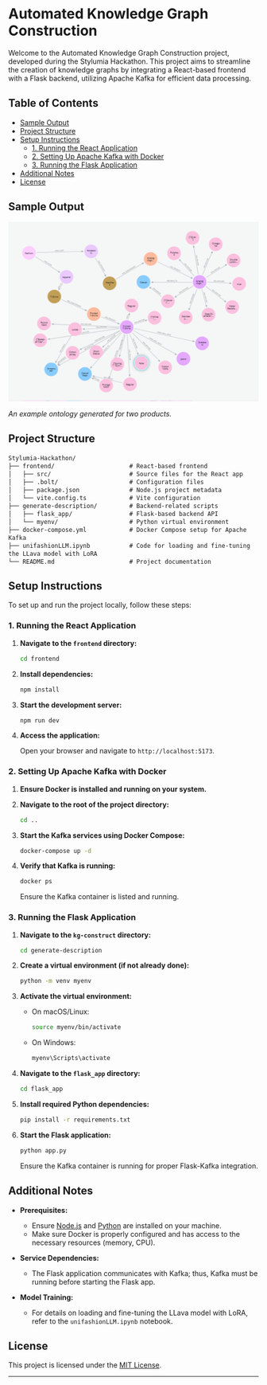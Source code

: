 # Automated Knowledge Graph Construction

Welcome to the Automated Knowledge Graph Construction project, developed during the Stylumia Hackathon. This project aims to streamline the creation of knowledge graphs by integrating a React-based frontend with a Flask backend, utilizing Apache Kafka for efficient data processing.

## Table of Contents

- [Sample Output](#sample-output)
- [Project Structure](#project-structure)
- [Setup Instructions](#setup-instructions)
  - [1. Running the React Application](#1-running-the-react-application)
  - [2. Setting Up Apache Kafka with Docker](#2-setting-up-apache-kafka-with-docker)
  - [3. Running the Flask Application](#3-running-the-flask-application)
- [Additional Notes](#additional-notes)
- [License](#license)

## Sample Output

![Sample Ontology for Two Products](outputs/ontology-2-products.png)

*An example ontology generated for two products.*

## Project Structure

```
Stylumia-Hackathon/
├── frontend/                     # React-based frontend
│   ├── src/                      # Source files for the React app
│   ├── .bolt/                    # Configuration files
│   ├── package.json              # Node.js project metadata
│   └── vite.config.ts            # Vite configuration
├── generate-description/         # Backend-related scripts
│   ├── flask_app/                # Flask-based backend API
│   └── myenv/                    # Python virtual environment
├── docker-compose.yml            # Docker Compose setup for Apache Kafka
├── unifashionLLM.ipynb           # Code for loading and fine-tuning the LLava model with LoRA
└── README.md                     # Project documentation
```

## Setup Instructions

To set up and run the project locally, follow these steps:

### 1. Running the React Application

1. **Navigate to the `frontend` directory:**

   ```bash
   cd frontend
   ```

2. **Install dependencies:**

   ```bash
   npm install
   ```

3. **Start the development server:**

   ```bash
   npm run dev
   ```

4. **Access the application:**

   Open your browser and navigate to `http://localhost:5173`.

### 2. Setting Up Apache Kafka with Docker

1. **Ensure Docker is installed and running on your system.**

2. **Navigate to the root of the project directory:**

   ```bash
   cd ..
   ```

3. **Start the Kafka services using Docker Compose:**

   ```bash
   docker-compose up -d
   ```

4. **Verify that Kafka is running:**

   ```bash
   docker ps
   ```

   Ensure the Kafka container is listed and running.

### 3. Running the Flask Application

1. **Navigate to the `kg-construct` directory:**

   ```bash
   cd generate-description
   ```

2. **Create a virtual environment (if not already done):**

   ```bash
   python -m venv myenv
   ```

3. **Activate the virtual environment:**

   - On macOS/Linux:

     ```bash
     source myenv/bin/activate
     ```

   - On Windows:

     ```bash
     myenv\Scripts\activate
     ```

4. **Navigate to the `flask_app` directory:**

   ```bash
   cd flask_app
   ```

5. **Install required Python dependencies:**

   ```bash
   pip install -r requirements.txt
   ```

6. **Start the Flask application:**

   ```bash
   python app.py
   ```

   Ensure the Kafka container is running for proper Flask-Kafka integration.

## Additional Notes

- **Prerequisites:**
  - Ensure [Node.js](https://nodejs.org/) and [Python](https://www.python.org/) are installed on your machine.
  - Make sure Docker is properly configured and has access to the necessary resources (memory, CPU).

- **Service Dependencies:**
  - The Flask application communicates with Kafka; thus, Kafka must be running before starting the Flask app.

- **Model Training:**
  - For details on loading and fine-tuning the LLava model with LoRA, refer to the `unifashionLLM.ipynb` notebook.

## License

This project is licensed under the [MIT License](LICENSE).

---
